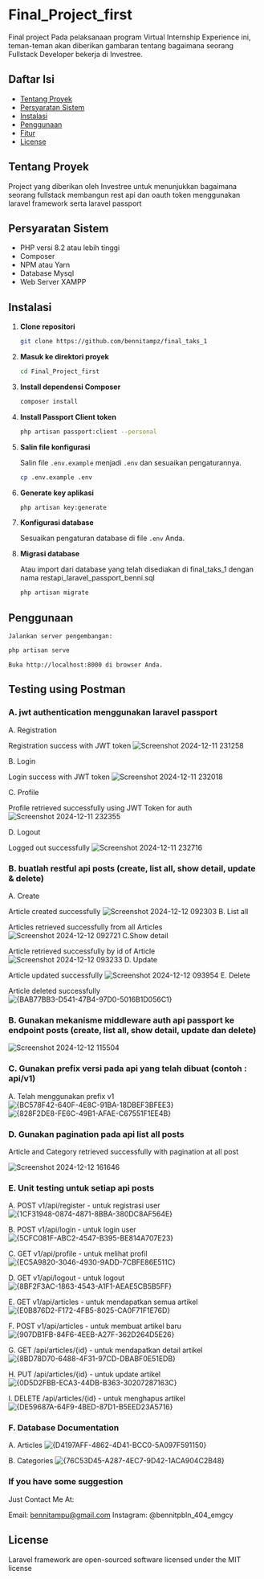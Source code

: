# Final_Project_first

Final project Pada pelaksanaan program Virtual Internship Experience ini, teman-teman akan diberikan gambaran tentang bagaimana seorang Fullstack Developer bekerja di Investree.

## Daftar Isi

- [Tentang Proyek](#tentang-proyek)
- [Persyaratan Sistem](#persyaratan-sistem)
- [Instalasi](#instalasi)
- [Penggunaan](#penggunaan)
- [Fitur](#fitur)
- [License](#License)

## Tentang Proyek

Project yang diberikan oleh Investree untuk menunjukkan bagaimana seorang fullstack membangun rest api dan oauth token menggunakan laravel framework serta laravel passport 

## Persyaratan Sistem

- PHP versi 8.2 atau lebih tinggi
- Composer
- NPM atau Yarn
- Database Mysql
- Web Server XAMPP

## Instalasi

1. **Clone repositori**

    ```bash
    git clone https://github.com/bennitampz/final_taks_1
    ```

2. **Masuk ke direktori proyek**

    ```bash
    cd Final_Project_first
    ```

3. **Install dependensi Composer**

    ```bash
    composer install
    ```

4. **Install Passport Client token**

    ```bash
    php artisan passport:client --personal
    ```

5. **Salin file konfigurasi**

    Salin file `.env.example` menjadi `.env` dan sesuaikan pengaturannya.

    ```bash
    cp .env.example .env
    ```

6. **Generate key aplikasi**

    ```bash
    php artisan key:generate
    ```

7. **Konfigurasi database**

    Sesuaikan pengaturan database di file `.env` Anda.

8. **Migrasi database**

   Atau import dari database yang telah disediakan di final_taks_1 dengan nama restapi_laravel_passport_benni.sql
    
    ```bash
    php artisan migrate
    ```

## Penggunaan

    Jalankan server pengembangan:

```bash
php artisan serve
```

    Buka http://localhost:8000 di browser Anda.


## Testing using Postman
### A. jwt authentication menggunakan laravel passport
A. Registration

Registration success with JWT token
![Screenshot 2024-12-11 231258](https://github.com/user-attachments/assets/43b95178-40a0-48e8-8307-b3b43ed1bb03)

B. Login

Login success with JWT token
![Screenshot 2024-12-11 232018](https://github.com/user-attachments/assets/d21d5ea6-9780-4cea-9db2-59211ea90896)

C. Profile

Profile retrieved successfully using JWT Token for auth
![Screenshot 2024-12-11 232355](https://github.com/user-attachments/assets/cac0fe16-539b-4d45-a632-e14cb331d22a)

D. Logout

Logged out successfully
![Screenshot 2024-12-11 232716](https://github.com/user-attachments/assets/06ae7167-3c4b-45d4-9951-db4145985d08)

### B. buatlah restful api posts (create, list all, show detail, update & delete)
A. Create

Article created successfully 
![Screenshot 2024-12-12 092303](https://github.com/user-attachments/assets/9505ea7c-0156-431f-a658-a324f74196ec)
B. List all

Articles retrieved successfully from all Articles
![Screenshot 2024-12-12 092721](https://github.com/user-attachments/assets/afa6aaeb-b6f8-472a-904f-c7c9d1e385e4)
C.Show detail

Article retrieved successfully by id of Article
![Screenshot 2024-12-12 093233](https://github.com/user-attachments/assets/96cd3389-a623-482d-9db3-7a71ab086906)
D. Update

Article updated successfully
![Screenshot 2024-12-12 093954](https://github.com/user-attachments/assets/03a156ff-0847-425b-82cb-cafd9d651396)
E. Delete

Article deleted successfully
![{BAB77BB3-D541-47B4-97D0-5016B1D056C1}](https://github.com/user-attachments/assets/173086c2-3737-4285-966e-b82c447997d0)

### B. Gunakan mekanisme middleware auth api passport ke endpoint posts (create, list all, show detail, update dan delete) 
![Screenshot 2024-12-12 115504](https://github.com/user-attachments/assets/a01d4ac8-d715-4644-9db2-165bda0f83fd)

### C. Gunakan prefix versi pada api yang telah dibuat (contoh : api/v1)

A. Telah menggunakan prefix v1
![{BC578F42-640F-4E8C-91BA-18DBEF3BFEE3}](https://github.com/user-attachments/assets/8cd63401-f1e8-40ac-9702-18cc8ea6ab6a)
![{828F2DE8-FE6C-49B1-AFAE-C67551F1EE4B}](https://github.com/user-attachments/assets/7c854110-f154-467d-94f2-921fcdfda616)

### D. Gunakan pagination pada api list all posts
Article and Category retrieved successfully with pagination at all post

![Screenshot 2024-12-12 161646](https://github.com/user-attachments/assets/7d1b2062-7984-4eb4-9336-e300377d0a23)

### E. Unit testing untuk setiap api posts
A. POST v1/api/register - untuk registrasi user
![{1CF31948-0874-4871-8BBA-380DC8AF564E}](https://github.com/user-attachments/assets/b85dc92b-bb2b-4fef-b57c-bcd77f18f083)

B. POST v1/api/login - untuk login user
![{5CFC081F-ABC2-4547-B395-BE814A707E23}](https://github.com/user-attachments/assets/ccc27f11-c2bc-40d4-9115-cf8bd9e66793)

C. GET v1/api/profile - untuk melihat profil
![{EC5A9820-3046-4930-9ADD-7CBFE86E511C}](https://github.com/user-attachments/assets/b92ce2aa-f807-45bf-aca4-484e1cf457d0)

D. GET v1/api/logout - untuk logout
![{8BF2F3AC-1863-4543-A1F1-AEAE5CB5B5FF}](https://github.com/user-attachments/assets/2a8687da-fac7-420a-b599-5c90aaf4cc0c)

E. GET v1/api/articles - untuk mendapatkan semua artikel
![{E0B876D2-F172-4FB5-8025-CA0F71F1E76D}](https://github.com/user-attachments/assets/5fb8b646-6e0b-4685-b781-404adc289c71)

F. POST v1/api/articles - untuk membuat artikel baru
![{907DB1FB-84F6-4EEB-A27F-362D264D5E26}](https://github.com/user-attachments/assets/6185dd06-f533-4c2c-b69c-ffd029e04eb5)

G. GET /api/articles/{id} - untuk mendapatkan detail artikel
![{8BD78D70-6488-4F31-97CD-DBABF0E51EDB}](https://github.com/user-attachments/assets/00cb6ed4-83e8-4924-bce8-7a27abb3990e)

H. PUT /api/articles/{id} - untuk update artikel
![{0D5D2FBB-ECA3-44DB-B363-30207287163C}](https://github.com/user-attachments/assets/b5bd0982-767c-48bb-a744-3bb9128dab73)

I. DELETE /api/articles/{id} - untuk menghapus artikel
![{DE59687A-64F9-4BED-87D1-B5EED23A5716}](https://github.com/user-attachments/assets/5eec071d-0b22-43c4-a7f3-02f1cd0b13e7)

### F. Database Documentation
A. Articles
![{D4197AFF-4862-4D41-BCC0-5A097F591150}](https://github.com/user-attachments/assets/865595de-d916-4275-aeb2-fbb0f1f4d5b0)

B. Categories
![{76C53D45-A287-4EC7-9D42-1ACA904C2B48}](https://github.com/user-attachments/assets/475013ef-acc8-43eb-9561-14b3dddcf865)

### If you have some suggestion
Just Contact Me At: 

Email: bennitampu@gmail.com
Instagram: @bennitpbln_404_emgcy

## License
Laravel framework are open-sourced software licensed under the MIT license
